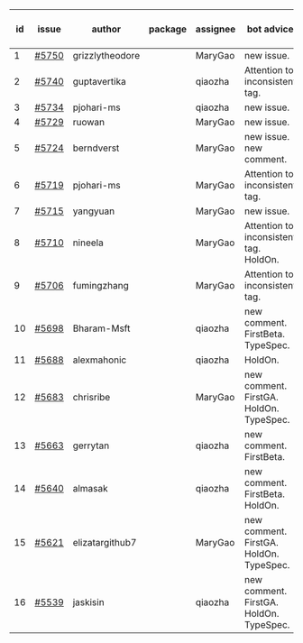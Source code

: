 | id | issue | author | package | assignee | bot advice | created date of issue | target release date | date from target |
| ------ | ------ | ------ | ------ | ------ | ------ | ------ | ------ | :-----: |
| 1 | [#5750](https://github.com/Azure/sdk-release-request/issues/5750) | grizzlytheodore |  | MaryGao | new issue. | 11-25 | 12-27 |  |
| 2 | [#5740](https://github.com/Azure/sdk-release-request/issues/5740) | guptavertika |  | qiaozha | Attention to inconsistent tag. | 11-20 | 12-26 |  |
| 3 | [#5734](https://github.com/Azure/sdk-release-request/issues/5734) | pjohari-ms |  | qiaozha | new issue. | 11-18 | 12-27 |  |
| 4 | [#5729](https://github.com/Azure/sdk-release-request/issues/5729) | ruowan |  | MaryGao | new issue. | 11-15 | 12-26 |  |
| 5 | [#5724](https://github.com/Azure/sdk-release-request/issues/5724) | berndverst |  | MaryGao | new issue. new comment. | 11-15 | 12-27 |  |
| 6 | [#5719](https://github.com/Azure/sdk-release-request/issues/5719) | pjohari-ms |  | MaryGao | Attention to inconsistent tag. | 11-13 | 12-27 |  |
| 7 | [#5715](https://github.com/Azure/sdk-release-request/issues/5715) | yangyuan |  | MaryGao | new issue. | 11-11 | 12-27 |  |
| 8 | [#5710](https://github.com/Azure/sdk-release-request/issues/5710) | nineela |  | MaryGao | Attention to inconsistent tag. HoldOn. | 11-11 | 11-22 |  |
| 9 | [#5706](https://github.com/Azure/sdk-release-request/issues/5706) | fumingzhang |  | MaryGao | Attention to inconsistent tag. | 11-11 | 12-26 |  |
| 10 | [#5698](https://github.com/Azure/sdk-release-request/issues/5698) | Bharam-Msft |  | qiaozha | new comment. FirstBeta. TypeSpec. | 11-07 | 11-22 |  |
| 11 | [#5688](https://github.com/Azure/sdk-release-request/issues/5688) | alexmahonic |  | qiaozha | HoldOn. | 11-05 | 11-22 |  |
| 12 | [#5683](https://github.com/Azure/sdk-release-request/issues/5683) | chrisribe |  | MaryGao | new comment. FirstGA. HoldOn. TypeSpec. | 11-05 | 11-22 |  |
| 13 | [#5663](https://github.com/Azure/sdk-release-request/issues/5663) | gerrytan |  | qiaozha | new comment. FirstBeta. | 11-04 | 11-21 |  |
| 14 | [#5640](https://github.com/Azure/sdk-release-request/issues/5640) | almasak |  | qiaozha | new comment. FirstBeta. HoldOn. | 10-23 | 12-03 |  |
| 15 | [#5621](https://github.com/Azure/sdk-release-request/issues/5621) | elizatargithub7 |  | MaryGao | new comment. FirstGA. HoldOn. TypeSpec. | 10-16 | 11-22 |  |
| 16 | [#5539](https://github.com/Azure/sdk-release-request/issues/5539) | jaskisin |  | qiaozha | new comment. FirstGA. HoldOn. TypeSpec. | 09-27 | 01-24 |  |
